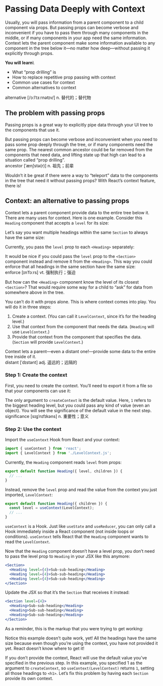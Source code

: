 # Passing Data Deeply with Context
Usually, you will pass information from a parent component to a child component via props. But passing props can become verbose and inconvenient if you have to pass them through many components in the middle, or if many components in your app need the same information. Context lets the parent component make some information available to any component in the tree below it—no matter how deep—without passing it explicitly through props.

**You will learn**\
- What “prop drilling” is
- How to replace repetitive prop passing with context
- Common use cases for context
- Common alternatives to context

alternative [/ɔːlˈtɜːrnətɪv/] n. 替代的；替代物

## The problem with passing props
Passing props is a great way to explicitly pipe data through your UI tree to the components that use it.

But passing props can become verbose and inconvenient when you need to pass some prop deeply through the tree, or if many components need the same prop. The nearest common ancestor could be far removed from the components that need data, and lifting state up that high can lead to a situation called “prop drilling”.\
ancestor [ˈænʃstə(r)] n. 祖先；前辈

Wouldn’t it be great if there were a way to “teleport” data to the components in the tree that need it without passing props? With React’s context feature, there is!

## Context: an alternative to passing props
Context lets a parent component provide data to the entire tree below it. There are many uses for context. Here is one example. Consider this `Heading` component that accepts a `level` for its size:

Let’s say you want multiple headings within the same `Section` to always have the same size:

Currently, you pass the `level` prop to each `<Heading>` separately:

It would be nice if you could pass the `level` prop to the `<Section>` component instead and remove it from the `<Heading>`. This way you could enforce that all headings in the same section have the same size:\
enforce [ɪnˈfɔːrs] vt. 强制执行；强迫

But how can the `<Heading>` component know the level of its closest `<Section>`? That would require some way for a child to “ask” for data from somewhere above in the tree.

You can’t do it with props alone. This is where context comes into play. You will do it in three steps:

1. Create a context. (You can call it `LevelContext`, since it’s for the heading level.)
2. Use that context from the component that needs the data. (`Heading` will use `LevelContext`.)
3. Provide that context from the component that specifies the data. (`Section` will provide `LevelContext`.)

Context lets a parent—even a distant one!—provide some data to the entire tree inside of it.\
distant [ˈdɪstənt] adj. 遥远的；远隔的

### Step 1: Create the context
First, you need to create the context. You’ll need to export it from a file so that your components can use it:

The only argument to `createContext` is the default value. Here, `1` refers to the biggest heading level, but you could pass any kind of value (even an object). You will see the significance of the default value in the next step.\
significance [sɪɡˈnɪfɪkəns] n. 重要性；意义

### Step 2: Use the context
Import the `useContext` Hook from React and your context:
```jsx
import { useContext } from 'react';
import { LevelContext } from './LevelContext.js';
```
Currently, the `Heading` component reads `level` from props:
```jsx
export default function Heading({ level, children }) {
  // ...
}
```
Instead, remove the `level` prop and read the value from the context you just imported, `LevelContext`:
```jsx
export default function Heading({ children }) {
  const level = useContext(LevelContext);
  // ...
}
```
`useContext` is a Hook. Just like `useState` and `useReducer`, you can only call a Hook immediately inside a React component (not inside loops or conditions). `useContext` tells React that the `Heading` component wants to read the `LevelContext`.

Now that the `Heading` component doesn’t have a level prop, you don’t need to pass the level prop to `Heading` in your JSX like this anymore:
```jsx
<Section>
  <Heading level={4}>Sub-sub-heading</Heading>
  <Heading level={4}>Sub-sub-heading</Heading>
  <Heading level={4}>Sub-sub-heading</Heading>
</Section>
```
Update the JSX so that it’s the `Section` that receives it instead:
```jsx
<Section level={4}>
  <Heading>Sub-sub-heading</Heading>
  <Heading>Sub-sub-heading</Heading>
  <Heading>Sub-sub-heading</Heading>
</Section>
```
As a reminder, this is the markup that you were trying to get working:

Notice this example doesn’t quite work, yet! All the headings have the same size because even though you’re using the context, you have not provided it yet. React doesn’t know where to get it!

If you don’t provide the context, React will use the default value you’ve specified in the previous step. In this example, you specified 1 as the argument to `createContext`, so `useContext(LevelContext)` returns `1`, setting all those headings to `<h1>`. Let’s fix this problem by having each `Section` provide its own context.
